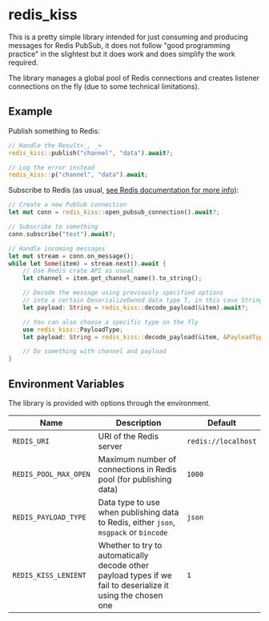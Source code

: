 # redis_kiss

This is a pretty simple library intended for just consuming and producing messages for Redis PubSub, it does not follow "good programming practice" in the slightest but it does work and does simplify the work required.

The library manages a global pool of Redis connections and creates listener connections on the fly (due to some technical limitations).

## Example

Publish something to Redis:

```rust
// Handle the Result<_, _>
redis_kiss::publish("channel", "data").await?;

// Log the error instead
redis_kiss::p("channel", "data").await;
```

Subscribe to Redis (as usual, [see Redis documentation for more info](https://docs.rs/redis/latest/redis/aio/struct.PubSub.html)):

```rust
// Create a new PubSub connection
let mut conn = redis_kiss::open_pubsub_connection().await?;

// Subscribe to something
conn.subscribe("test").await?;

// Handle incoming messages
let mut stream = conn.on_message();
while let Some(item) = stream.next().await {
    // Use Redis crate API as usual
    let channel = item.get_channel_name().to_string();

    // Decode the message using previously specified options
    // into a certain DeserializeOwned data type T, in this case String
    let payload: String = redis_kiss::decode_payload(&item).await?;

    // You can also choose a specific type on the fly
    use redis_kiss::PayloadType;
    let payload: String = redis_kiss::decode_payload(&item, &PayloadType::Msgpack).await?;

    // Do something with channel and payload
}
```

## Environment Variables

The library is provided with options through the environment.

| Name                  | Description                                                                                                  | Default             |
| --------------------- | ------------------------------------------------------------------------------------------------------------ | ------------------- |
| `REDIS_URI`           | URI of the Redis server                                                                                      | `redis://localhost` |
| `REDIS_POOL_MAX_OPEN` | Maximum number of connections in Redis pool (for publishing data)                                            | `1000`              |
| `REDIS_PAYLOAD_TYPE`  | Data type to use when publishing data to Redis, either `json`, `msgpack` or `bincode`                        | `json`              |
| `REDIS_KISS_LENIENT`  | Whether to try to automatically decode other payload types if we fail to deserialize it using the chosen one | `1`                 |
